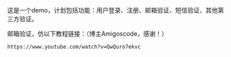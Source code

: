 这是一个demo，计划包括功能：用户登录、注册、邮箱验证、短信验证、其他第三方验证。 

邮箱验证，仿以下教程链接：（博主Amigoscode，感谢！）
```
https://www.youtube.com/watch?v=QwQuro7ekvc
```